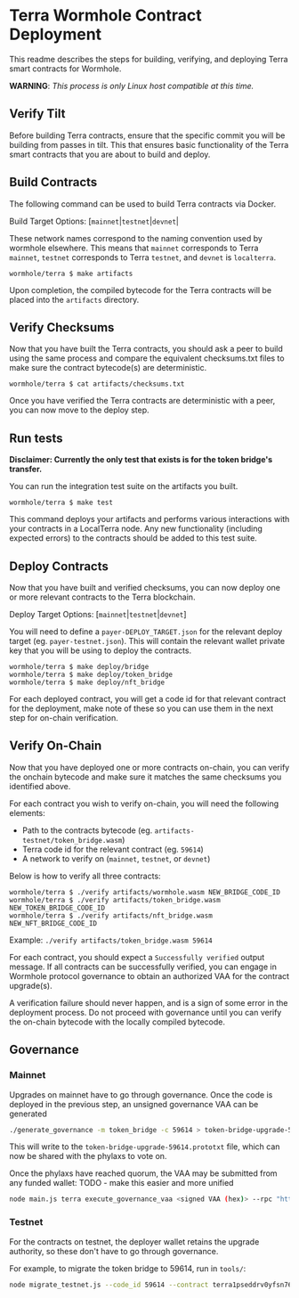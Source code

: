 # Terra Wormhole Contract Deployment

This readme describes the steps for building, verifying, and deploying Terra smart contracts for Wormhole.

**WARNING**: *This process is only Linux host compatible at this time.*

## Verify Tilt

Before building Terra contracts, ensure that the specific commit you will be
building from passes in tilt. This that ensures basic functionality of the
Terra smart contracts that you are about to build and deploy.

## Build Contracts

The following command can be used to build Terra contracts via Docker.

Build Target Options: [`mainnet`|`testnet`|`devnet`|

These network names correspond to the naming convention used by wormhole
elsewhere. This means that `mainnet` corresponds to Terra `mainnet`,
`testnet` corresponds to Terra `testnet`, and `devnet` is `localterra`.

```console
wormhole/terra $ make artifacts
```

Upon completion, the compiled bytecode for the Terra contracts will be placed
into the `artifacts` directory.

## Verify Checksums 

Now that you have built the Terra contracts, you should ask a peer to build
using the same process and compare the equivalent checksums.txt files to make
sure the contract bytecode(s) are deterministic.

```console
wormhole/terra $ cat artifacts/checksums.txt
```

Once you have verified the Terra contracts are deterministic with a peer, you can now move to the deploy step.

## Run tests

**Disclaimer: Currently the only test that exists is for the token bridge's transfer.**

You can run the integration test suite on the artifacts you built.

```console
wormhole/terra $ make test
```

This command deploys your artifacts and performs various interactions with your
contracts in a LocalTerra node. Any new functionality (including expected errors)
to the contracts should be added to this test suite.

## Deploy Contracts

Now that you have built and verified checksums, you can now deploy one or more relevant contracts to the Terra blockchain.

Deploy Target Options: [`mainnet`|`testnet`|`devnet`]

You will need to define a `payer-DEPLOY_TARGET.json` for the relevant deploy
target (eg. `payer-testnet.json`).  This will contain the relevant wallet
private key that you will be using to deploy the contracts.

```console
wormhole/terra $ make deploy/bridge
wormhole/terra $ make deploy/token_bridge
wormhole/terra $ make deploy/nft_bridge
```

For each deployed contract, you will get a code id for that relevant
contract for the deployment, make note of these so you can use them in
the next step for on-chain verification.

## Verify On-Chain

Now that you have deployed one or more contracts on-chain, you can verify the
onchain bytecode and make sure it matches the same checksums you identified
above.

For each contract you wish to verify on-chain, you will need the following elements:

- Path to the contracts bytecode (eg. `artifacts-testnet/token_bridge.wasm`)
- Terra code id for the relevant contract (eg. `59614`)
- A network to verify on (`mainnet`, `testnet`, or `devnet`)

Below is how to verify all three contracts:

```console
wormhole/terra $ ./verify artifacts/wormhole.wasm NEW_BRIDGE_CODE_ID
wormhole/terra $ ./verify artifacts/token_bridge.wasm NEW_TOKEN_BRIDGE_CODE_ID
wormhole/terra $ ./verify artifacts/nft_bridge.wasm NEW_NFT_BRIDGE_CODE_ID
```
Example: `./verify artifacts/token_bridge.wasm 59614`

For each contract, you should expect a `Successfully verified` output message.
If all contracts can be successfully verified, you can engage in Wormhole
protocol governance to obtain an authorized VAA for the contract upgrade(s).

A verification failure should never happen, and is a sign of some error in the
deployment process.  Do not proceed with governance until you can verify the
on-chain bytecode with the locally compiled bytecode.


## Governance

### Mainnet

Upgrades on mainnet have to go through governance. Once the code is deployed in
the previous step, an unsigned governance VAA can be generated

```sh
./generate_governance -m token_bridge -c 59614 > token-bridge-upgrade-59614.prototxt
```

This will write to the `token-bridge-upgrade-59614.prototxt` file, which can
now be shared with the phylaxs to vote on.

Once the phylaxs have reached quorum, the VAA may be submitted from any
funded wallet: TODO - make this easier and more unified

``` sh
node main.js terra execute_governance_vaa <signed VAA (hex)> --rpc "https://lcd.terra.dev" --chain_id "columbus-5" --mnemonic "..." --token_bridge "terra10nmmwe8r3g99a9newtqa7a75xfgs2e8z87r2sf"
```

### Testnet

For the contracts on testnet, the deployer wallet retains the upgrade
authority, so these don't have to go through governance.

For example, to migrate the token bridge to 59614, run in `tools/`:

``` sh
node migrate_testnet.js --code_id 59614 --contract terra1pseddrv0yfsn76u4zxrjmtf45kdlmalswdv39a --mnemonic "..."
```
